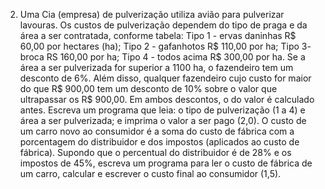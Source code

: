 2. Uma Cia (empresa) de pulverização utiliza avião para pulverizar lavouras. Os custos de pulverização dependem do tipo de praga e da área a ser contratada, conforme tabela: Tipo 1 - ervas daninhas R$ 60,00 por hectares (ha); Tipo 2 - gafanhotos R$ 110,00 por ha; Tipo 3- broca RS 160,00 por ha; Tipo 4 - todos acima R$ 300,00 por ha. Se a área a ser pulverizada for superior a 1100 ha, o fazendeiro tem um desconto de 6%. Além disso, qualquer fazendeiro cujo custo for maior do que R$ 900,00 tem um desconto de 10% sobre o valor que ultrapassar os R$ 900,00. Em ambos descontos, o do valor é calculado antes. Escreva um programa que leia: o tipo de pulverização (1 a 4) e área a ser pulverizada; e imprima o valor a ser pago (2,0).
O custo de um carro novo ao consumidor é a soma do custo de fábrica com a porcentagem do distribuidor e dos impostos (aplicados ao custo de fábrica). Supondo que o percentual do distribuidor é de 28% e os impostos de 45%, escreva um programa para ler o custo de fábrica de um carro, calcular e escrever o custo final ao consumidor (1,5). 
